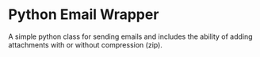 # Python Email Wrapper  

A simple python class for sending emails and includes the ability of adding attachments with or without compression (zip).
